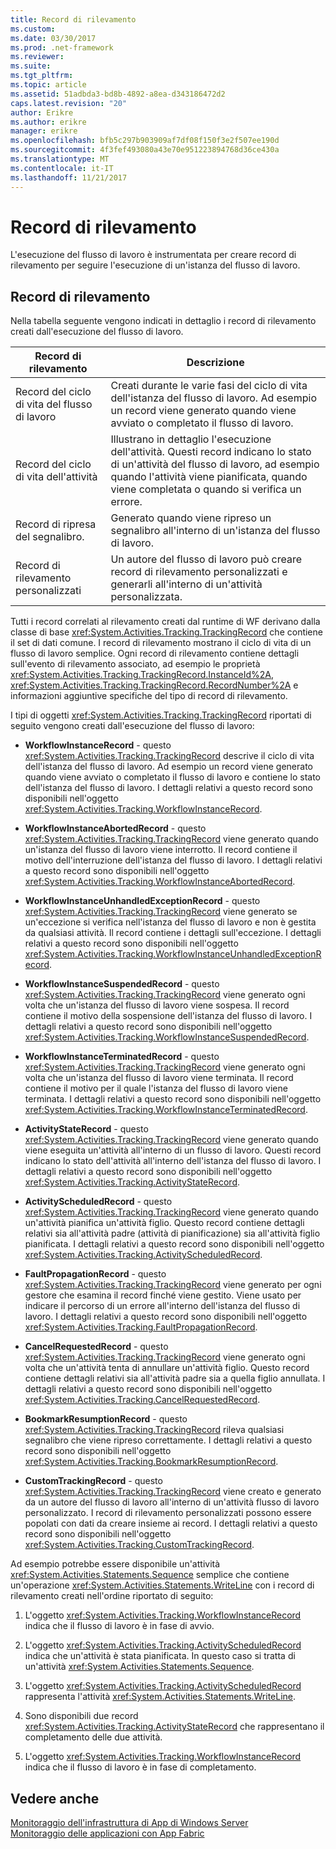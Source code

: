 ```yaml
---
title: Record di rilevamento
ms.custom: 
ms.date: 03/30/2017
ms.prod: .net-framework
ms.reviewer: 
ms.suite: 
ms.tgt_pltfrm: 
ms.topic: article
ms.assetid: 51adbda3-bd8b-4892-a8ea-d343186472d2
caps.latest.revision: "20"
author: Erikre
ms.author: erikre
manager: erikre
ms.openlocfilehash: bfb5c297b903909af7df08f150f3e2f507ee190d
ms.sourcegitcommit: 4f3fef493080a43e70e951223894768d36ce430a
ms.translationtype: MT
ms.contentlocale: it-IT
ms.lasthandoff: 11/21/2017
---
```

# <a name="tracking-records"></a>Record di rilevamento
L'esecuzione del flusso di lavoro è instrumentata per creare record di rilevamento per seguire l'esecuzione di un'istanza del flusso di lavoro.  
  
## <a name="tracking-records"></a>Record di rilevamento  
 Nella tabella seguente vengono indicati in dettaglio i record di rilevamento creati dall'esecuzione del flusso di lavoro.  
  
|Record di rilevamento|Descrizione|  
|---------------------|-----------------|  
|Record del ciclo di vita del flusso di lavoro|Creati durante le varie fasi del ciclo di vita dell'istanza del flusso di lavoro. Ad esempio un record viene generato quando viene avviato o completato il flusso di lavoro.|  
|Record del ciclo di vita dell'attività|Illustrano in dettaglio l'esecuzione dell'attività. Questi record indicano lo stato di un'attività del flusso di lavoro, ad esempio quando l'attività viene pianificata, quando viene completata o quando si verifica un errore.|  
|Record di ripresa del segnalibro.|Generato quando viene ripreso un segnalibro all'interno di un'istanza del flusso di lavoro.|  
|Record di rilevamento personalizzati|Un autore del flusso di lavoro può creare record di rilevamento personalizzati e generarli all'interno di un'attività personalizzata.|  
  
 Tutti i record correlati al rilevamento creati dal runtime di WF derivano dalla classe di base <xref:System.Activities.Tracking.TrackingRecord> che contiene il set di dati comune. I record di rilevamento mostrano il ciclo di vita di un flusso di lavoro semplice. Ogni record di rilevamento contiene dettagli sull'evento di rilevamento associato, ad esempio le proprietà <xref:System.Activities.Tracking.TrackingRecord.InstanceId%2A>, <xref:System.Activities.Tracking.TrackingRecord.RecordNumber%2A> e informazioni aggiuntive specifiche del tipo di record di rilevamento.  
  
 I tipi di oggetti <xref:System.Activities.Tracking.TrackingRecord> riportati di seguito vengono creati dall'esecuzione del flusso di lavoro:  
  
-   **WorkflowInstanceRecord** - questo <xref:System.Activities.Tracking.TrackingRecord> descrive il ciclo di vita dell'istanza del flusso di lavoro. Ad esempio un record viene generato quando viene avviato o completato il flusso di lavoro e contiene lo stato dell'istanza del flusso di lavoro. I dettagli relativi a questo record sono disponibili nell'oggetto <xref:System.Activities.Tracking.WorkflowInstanceRecord>.  
  
-   **WorkflowInstanceAbortedRecord** - questo <xref:System.Activities.Tracking.TrackingRecord> viene generato quando un'istanza del flusso di lavoro viene interrotto. Il record contiene il motivo dell'interruzione dell'istanza del flusso di lavoro. I dettagli relativi a questo record sono disponibili nell'oggetto <xref:System.Activities.Tracking.WorkflowInstanceAbortedRecord>.  
  
-   **WorkflowInstanceUnhandledExceptionRecord** - questo <xref:System.Activities.Tracking.TrackingRecord> viene generato se un'eccezione si verifica nell'istanza del flusso di lavoro e non è gestita da qualsiasi attività. Il record contiene i dettagli sull'eccezione. I dettagli relativi a questo record sono disponibili nell'oggetto <xref:System.Activities.Tracking.WorkflowInstanceUnhandledExceptionRecord>.  
  
-   **WorkflowInstanceSuspendedRecord** - questo <xref:System.Activities.Tracking.TrackingRecord> viene generato ogni volta che un'istanza del flusso di lavoro viene sospesa. Il record contiene il motivo della sospensione dell'istanza del flusso di lavoro. I dettagli relativi a questo record sono disponibili nell'oggetto <xref:System.Activities.Tracking.WorkflowInstanceSuspendedRecord>.  
  
-   **WorkflowInstanceTerminatedRecord** - questo <xref:System.Activities.Tracking.TrackingRecord> viene generato ogni volta che un'istanza del flusso di lavoro viene terminata. Il record contiene il motivo per il quale l'istanza del flusso di lavoro viene terminata. I dettagli relativi a questo record sono disponibili nell'oggetto <xref:System.Activities.Tracking.WorkflowInstanceTerminatedRecord>.  
  
-   **ActivityStateRecord** - questo <xref:System.Activities.Tracking.TrackingRecord> viene generato quando viene eseguita un'attività all'interno di un flusso di lavoro. Questi record indicano lo stato dell'attività all'interno dell'istanza del flusso di lavoro. I dettagli relativi a questo record sono disponibili nell'oggetto <xref:System.Activities.Tracking.ActivityStateRecord>.  
  
-   **ActivityScheduledRecord** - questo <xref:System.Activities.Tracking.TrackingRecord> viene generato quando un'attività pianifica un'attività figlio. Questo record contiene dettagli relativi sia all'attività padre (attività di pianificazione) sia all'attività figlio pianificata. I dettagli relativi a questo record sono disponibili nell'oggetto <xref:System.Activities.Tracking.ActivityScheduledRecord>.  
  
-   **FaultPropagationRecord** - questo <xref:System.Activities.Tracking.TrackingRecord> viene generato per ogni gestore che esamina il record finché viene gestito. Viene usato per indicare il percorso di un errore all'interno dell'istanza del flusso di lavoro. I dettagli relativi a questo record sono disponibili nell'oggetto <xref:System.Activities.Tracking.FaultPropagationRecord>.  
  
-   **CancelRequestedRecord** - questo <xref:System.Activities.Tracking.TrackingRecord> viene generato ogni volta che un'attività tenta di annullare un'attività figlio. Questo record contiene dettagli relativi sia all'attività padre sia a quella figlio annullata. I dettagli relativi a questo record sono disponibili nell'oggetto <xref:System.Activities.Tracking.CancelRequestedRecord>.  
  
-   **BookmarkResumptionRecord** - questo <xref:System.Activities.Tracking.TrackingRecord> rileva qualsiasi segnalibro che viene ripreso correttamente. I dettagli relativi a questo record sono disponibili nell'oggetto <xref:System.Activities.Tracking.BookmarkResumptionRecord>.  
  
-   **CustomTrackingRecord** - questo <xref:System.Activities.Tracking.TrackingRecord> viene creato e generato da un autore del flusso di lavoro all'interno di un'attività flusso di lavoro personalizzato. I record di rilevamento personalizzati possono essere popolati con dati da creare insieme ai record. I dettagli relativi a questo record sono disponibili nell'oggetto <xref:System.Activities.Tracking.CustomTrackingRecord>.  
  
 Ad esempio potrebbe essere disponibile un'attività <xref:System.Activities.Statements.Sequence> semplice che contiene un'operazione <xref:System.Activities.Statements.WriteLine> con i record di rilevamento creati nell'ordine riportato di seguito:  
  
1.  L'oggetto <xref:System.Activities.Tracking.WorkflowInstanceRecord> indica che il flusso di lavoro è in fase di avvio.  
  
2.  L'oggetto <xref:System.Activities.Tracking.ActivityScheduledRecord> indica che un'attività è stata pianificata. In questo caso si tratta di un'attività <xref:System.Activities.Statements.Sequence>.  
  
3.  L'oggetto <xref:System.Activities.Tracking.ActivityScheduledRecord> rappresenta l'attività <xref:System.Activities.Statements.WriteLine>.  
  
4.  Sono disponibili due record <xref:System.Activities.Tracking.ActivityStateRecord> che rappresentano il completamento delle due attività.  
  
5.  L'oggetto <xref:System.Activities.Tracking.WorkflowInstanceRecord> indica che il flusso di lavoro è in fase di completamento.  
  
## <a name="see-also"></a>Vedere anche  
 [Monitoraggio dell'infrastruttura di App di Windows Server](http://go.microsoft.com/fwlink/?LinkId=201273)  
 [Monitoraggio delle applicazioni con App Fabric](http://go.microsoft.com/fwlink/?LinkId=201275)
